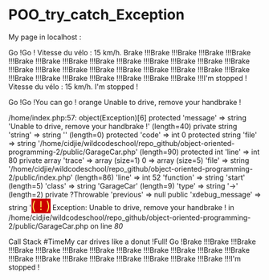 # POO_try_catch_Exception

My page in localhost :


Go !Go !
Vitesse du vélo : 15 km/h.
Brake !!!Brake !!!Brake !!!Brake !!!Brake !!!Brake !!!Brake !!!Brake !!!Brake !!!Brake !!!Brake !!!Brake !!!Brake !!!Brake !!!Brake !!!Brake !!!Brake !!!Brake !!!Brake !!!Brake !!!Brake !!!Brake !!!Brake !!!Brake !!!Brake !!!Brake !!!Brake !!!Brake !!!Brake !!!Brake !!!I'm stopped !
Vitesse du vélo : 15 km/h.
I'm stopped !

Go !Go !You can go !
orange
Unable to drive, remove your handbrake !

/home/index.php:57:
object(Exception)[6]
  protected 'message' => string 'Unable to drive, remove your handbrake !' (length=40)
  private string 'string' => string '' (length=0)
  protected 'code' => int 0
  protected string 'file' => string '/home/cidjie/wildcodeschool/repo_github/object-oriented-programming-2/public/GarageCar.php' (length=90)
  protected int 'line' => int 80
  private array 'trace' => 
    array (size=1)
      0 => 
        array (size=5)
          'file' => string '/home/cidjie/wildcodeschool/repo_github/object-oriented-programming-2/public/index.php' (length=86)
          'line' => int 52
          'function' => string 'start' (length=5)
          'class' => string 'GarageCar' (length=9)
          'type' => string '->' (length=2)
  private ?Throwable 'previous' => null
  public 'xdebug_message' => string '<tr><th align='left' bgcolor='#f57900' colspan="5"><span style='background-color: #cc0000; color: #fce94f; font-size: x-large;'>( ! )</span> Exception: Unable to drive, remove your handbrake ! in /home/cidjie/wildcodeschool/repo_github/object-oriented-programming-2/public/GarageCar.php on line <i>80</i></th></tr>
<tr><th align='left' bgcolor='#e9b96e' colspan='5'>Call Stack</th></tr>
<tr><th align='center' bgcolor='#eeeeec'>#</th><th align='left' bgcolor='#eeeeec'>Time</th><th align='left' bgcolor='#eeeeec''... (length=1295)

My car drives like a donut !Full!
Go !Brake !!!Brake !!!Brake !!!Brake !!!Brake !!!Brake !!!Brake !!!Brake !!!Brake !!!Brake !!!Brake !!!Brake !!!Brake !!!Brake !!!Brake !!!Brake !!!Brake !!!Brake !!!Brake !!!Brake !!!I'm stopped ! 

